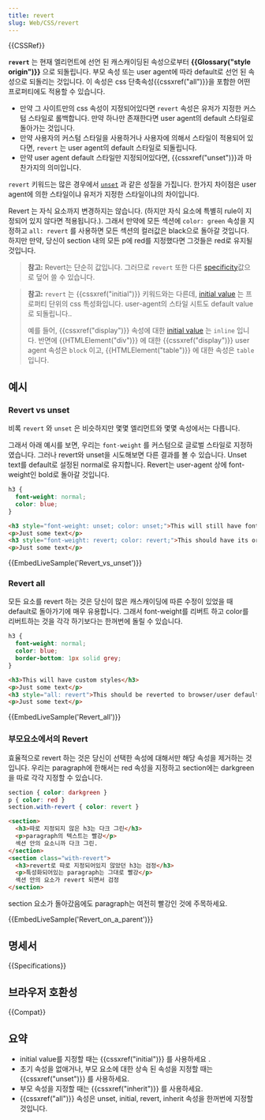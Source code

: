 ```yaml
---
title: revert
slug: Web/CSS/revert
---
```


{{CSSRef}}

**`revert`** 는 현재 엘리먼트에 선언 된 캐스캐이딩된 속성으로부터 **{{Glossary("style origin")}}** 으로 되돌립니다. 부모 속성 또는 user agent에 따라 default로 선언 된 속성으로 되돌리는 것입니다. 이 속성은 css 단축속성{{cssxref("all")}}을 포함한 어떤 프로퍼티에도 적용할 수 있습니다.

- 만약 그 사이트만의 css 속성이 지정되어있다면 `revert` 속성은 유저가 지정한 커스텀 스타일로 롤백합니다. 만약 하나만 존재한다면 user agent의 default 스타일로 돌아가는 것입니다.
- 만약 사용자의 커스텀 스타일을 사용하거나 사용자에 의해서 스타일이 적용되어 있다면, `revert` 는 user agent의 default 스타일로 되돌립니다.
- 만약 user agent default 스타일만 지정되어있다면, {{cssxref("unset")}}과 마찬가지의 의미입니다.

`revert` 키워드는 많은 경우에서 [`unset`](/ko/docs/Web/CSS/unset) 과 같은 성질을 가집니다. 한가지 차이점은 user agent에 의한 스타일이냐 유저가 지정한 스타일이냐의 차이입니다.

Revert 는 자식 요소까지 변경하지는 않습니다. (하지만 자식 요소에 특별히 rule이 지정되어 있지 않다면 적용됩니다.). 그래서 만약에 모든 섹션에 `color: green` 속성을 지정하고 `all: revert` 를 사용하면 모든 섹션의 컬러값은 black으로 돌아갈 것입니다. 하지만 만약, 당신이 section 내의 모든 p에 red를 지정했다면 그것들은 red로 유지될 것입니다.

> **참고:** Revert는 단순히 값입니다. 그러므로 `revert` 또한 다른 [specificity](/ko/docs/Web/CSS/Specificity)값으로 덮어 쓸 수 있습니다.

> **참고:** `revert` 는 {{cssxref("initial")}} 키워드와는 다른데, [initial value](/ko/docs/Web/CSS/initial_value) 는 프로퍼티 단위의 css 특성화입니다. user-agent의 스타일 시트도 default value로 되돌립니다..
>
> 예를 들어, {{cssxref("display")}} 속성에 대한 [initial value](/ko/docs/Web/CSS/initial_value) 는 `inline` 입니다. 반면에 {{HTMLElement("div")}} 에 대한 {{cssxref("display")}} user agent 속성은 `block` 이고, {{HTMLElement("table")}} 에 대한 속성은 `table` 입니다.

## 예시

### Revert vs unset

비록 `revert` 와 `unset` 은 비슷하지만 몇몇 엘리먼트와 몇몇 속성에서는 다릅니다.

그래서 아래 예시를 보면, 우리는 `font-weight` 를 커스텀으로 글로벌 스타일로 지정하였습니다. 그러나 revert와 unset을 시도해보면 다른 결과를 볼 수 있습니다. Unset text를 default로 설정된 normal로 유지합니다. Revert는 user-agent 상에 font-weight인 bold로 돌아갈 것입니다.

```css
h3 {
  font-weight: normal;
  color: blue;
}
```

```html
<h3 style="font-weight: unset; color: unset;">This will still have font-weight: normal, but color: black</h3>
<p>Just some text</p>
<h3 style="font-weight: revert; color: revert;">This should have its original font-weight (bold) and color: black</h3>
<p>Just some text</p>
```

{{EmbedLiveSample('Revert_vs_unset')}}

### Revert all

모든 요소를 revert 하는 것은 당신이 많은 캐스캐이딩에 따른 수정이 있었을 때 default로 돌아가기에 매우 유용합니다. 그래서 font-weight를 리버트 하고 color를 리버트하는 것을 각각 하기보다는 한꺼번에 돌릴 수 있습니다.

```css
h3 {
  font-weight: normal;
  color: blue;
  border-bottom: 1px solid grey;
}
```

```html
<h3>This will have custom styles</h3>
<p>Just some text</p>
<h3 style="all: revert">This should be reverted to browser/user defaults</h3>
<p>Just some text</p>
```

{{EmbedLiveSample('Revert_all')}}

### 부모요소에서의 Revert

효율적으로 revert 하는 것은 당신이 선택한 속성에 대해서만 해당 속성을 제거하는 것입니다. 우리는 paragraph에 한해서는 red 속성을 지정하고 section에는 darkgreen 을 따로 각각 지정할 수 있습니다.

```css
section { color: darkgreen }
p { color: red }
section.with-revert { color: revert }
```

```html
<section>
  <h3>따로 지정되지 않은 h3는 다크 그린</h3>
  <p>paragraph의 텍스트는 빨강</p>
  섹션 안의 요소니까 다크 그린.
</section>
<section class="with-revert">
  <h3>revert로 따로 지정되어있지 않았던 h3는 검정</h3>
  <p>특성화되어있는 paragraph는 그대로 빨강</p>
  섹션 안의 요소가 revert 되면서 검정
</section>
```

section 요소가 돌아갔음에도 paragraph는 여전히 빨강인 것에 주목하세요.

{{EmbedLiveSample('Revert_on_a_parent')}}

## 명세서

{{Specifications}}

## 브라우저 호환성

{{Compat}}

## 요약

- initial value를 지정할 때는 {{cssxref("initial")}} 를 사용하세요 .
- 초기 속성을 없애거나, 부모 요소에 대한 상속 된 속성을 지정할 때는 {{cssxref("unset")}} 를 사용하세요.
- 부모 속성을 지정할 때는 {{cssxref("inherit")}} 를 사용하세요.
- {{cssxref("all")}} 속성은 unset, initial, revert, inherit 속성을 한꺼번에 지정할 것입니다.
